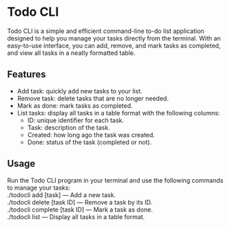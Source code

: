 # Todo CLI
Todo CLI is a simple and efficient command-line to-do list application designed to help you manage your tasks directly from the terminal. With an easy-to-use interface, you can add, remove, and mark tasks as completed, and view all tasks in a neatly formatted table.

## Features
- Add task: quickly add new tasks to your list.
- Remove task: delete tasks that are no longer needed.
- Mark as done: mark tasks as completed.
- List tasks: display all tasks in a table format with the following columns:
  - ID: unique identifier for each task.
  - Task: description of the task.
  - Created: how long ago the task was created.
  - Done: status of the task (completed or not).

## Usage
Run the Todo CLI program in your terminal and use the following commands to manage your tasks:\
./todocli add [task] — Add a new task.\
./todocli delete [task ID] — Remove a task by its ID.\
./todocli complete [task ID] — Mark a task as done.\
./todocli list — Display all tasks in a table format.
